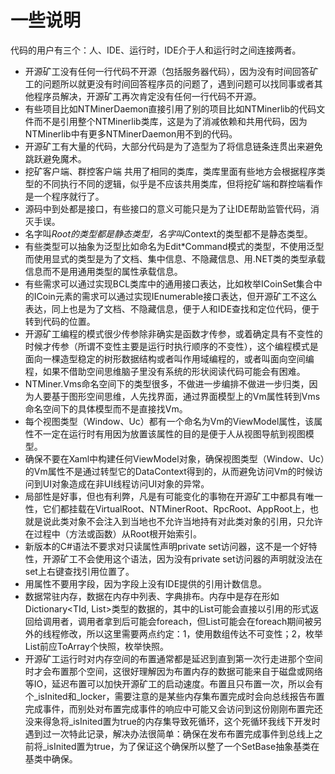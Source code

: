 # 一些说明

代码的用户有三个：人、IDE、运行时，IDE介于人和运行时之间连接两者。

* 开源矿工没有任何一行代码不开源（包括服务器代码），因为没有时间回答矿工的问题所以就更没有时间回答程序员的问题了，遇到问题可以找同事或者其他程序员解决，开源矿工再次肯定没有任何一行代码不开源。
* 有些项目比如NTMinerDaemon直接引用了别的项目比如NTMinerlib的代码文件而不是引用整个NTMinerlib类库，这是为了消减依赖和共用代码，因为NTMinerlib中有更多NTMinerDaemon用不到的代码。
* 开源矿工有大量的代码，大部分代码是为了造型为了将信息链条连贯出来避免跳跃避免魔术。
* 挖矿客户端、群控客户端 共用了相同的类库，类库里面有些地方会根据程序类型的不同执行不同的逻辑，似乎是不应该共用类库，但将挖矿端和群控端看作是一个程序就行了。
* 源码中到处都是接口，有些接口的意义可能只是为了让IDE帮助监管代码，消灭手误。
* 名字叫*Root的类型都是静态类型，名字叫*Context的类型都不是静态类型。
* 有些类型可以抽象为泛型比如命名为Edit*Command模式的类型，不使用泛型而使用显式的类型是为了文档、集中信息、不隐藏信息、用.NET类的类型承载信息而不是用通用类型的属性承载信息。
* 有些需求可以通过实现BCL类库中的通用接口表达，比如枚举ICoinSet集合中的ICoin元素的需求可以通过实现IEnumerable<ICoin>接口表达，但开源矿工不这么表达，同上也是为了文档、不隐藏信息，便于人和IDE查找和定位代码，便于转到代码的位置。
* 开源矿工编程的模式很少传参除非确实是函数才传参，或着确定具有不变性的时候才传参（所谓不变性主要是运行时执行顺序的不变性），这个编程模式是面向一棵造型稳定的树形数据结构或者叫作用域编程的，或者叫面向空间编程，如果不借助空间思维脑子里没有系统的形状阅读代码可能会有困难。
* NTMiner.Vms命名空间下的类型很多，不做进一步编排不做进一步归类，因为人要基于图形空间思维，人先找界面，通过界面模型上的Vm属性转到Vms命名空间下的具体模型而不是直接找Vm。
* 每个视图类型（Window、Uc）都有一个命名为Vm的ViewModel属性，该属性不一定在运行时有用因为放置该属性的目的是便于人从视图导航到视图模型。
* 确保不要在Xaml中构建任何ViewModel对象，确保视图类型（Window、Uc）的Vm属性不是通过转型它的DataContext得到的，从而避免访问Vm的时候访问到UI对象造成在非UI线程访问UI对象的异常。
* 局部性是好事，但也有利弊，凡是有可能变化的事物在开源矿工中都具有唯一性，它们都挂载在VirtualRoot、NTMinerRoot、RpcRoot、AppRoot上，也就是说此类对象不会注入到当地也不允许当地持有对此类对象的引用，只允许在过程中（方法或函数）从Root根开始索引。
* 新版本的C#语法不要求对只读属性声明private set访问器，这不是一个好特性，开源矿工不会使用这个语法，因为没有private set访问器的声明就没法在set上右键查找引用位置了。
* 用属性不要用字段，因为字段上没有IDE提供的引用计数信息。
* 数据常驻内存，数据在内存中列表、字典排布。内存中是存在形如Dictionary<TId, List<TValue>>类型的数据的，其中的List<TValue>可能会直接以引用的形式返回给调用者，调用者拿到后可能会foreach，但List<TValue>可能会在foreach期间被另外的线程修改，所以这里需要两点约定：1，使用数组传达不可变性；2，枚举List前应ToArray个快照，枚举快照。
* 开源矿工运行时对内存空间的布置通常都是延迟到直到第一次行走进那个空间时才会布置那个空间，这很好理解因为布置内存的数据可能来自于磁盘或网络等IO，延迟布置可以加快开源矿工的启动速度。布置且只布置一次，所以会有个_isInited和_locker，需要注意的是某些内存集布置完成时会向总线报告布置完成事件，而别处对布置完成事件的响应中可能又会访问到这份刚刚布置完还没来得急将_isInited置为true的内存集导致死循环，这个死循环我线下开发时遇到过一次特此记录，解决办法很简单：确保在发布布置完成事件到总线上之前将_isInited置为true，为了保证这个确保所以整了一个SetBase抽象基类在基类中确保。